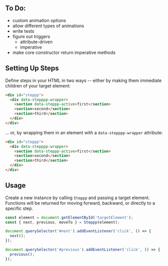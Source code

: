 ## To Do:
* custom animation options
* allow different types of animations
* write tests
* figure out triggers
  * attribute-driven
  * imperative
* make core constructor return imperative methods

## Setting Up Steps

Define steps in your HTML in two ways -- either by making them immediate children of your target element:

```html
<div id="steppp">
  <div data-stepppp-wrapper>
    <section data-steppp-active>first</section>
    <section>second</section>
    <section>third</section>
  </div>
</div>
```

... or, by wrapping them in an element with a `data-stepppp-wrapper` attribute:

```html
<div id="steppp">
  <div data-stepppp-wrapper>
    <section data-steppp-active>first</section>
    <section>second</section>
    <section>third</section>
  </div>
</div>
```

## Usage

Create a new instance by calling `Steppp` and passing a target element. Functions will be returned for moving forward, backward, or directly to a specific step.

```js
const element = document.getElementById('targetElement');
const { next, previous, moveTo } = Steppp(element);

document.querySelector('#next').addEventListener('click', () => {
  next();
});

document.querySelector('#previous').addEventListener('click', () => {
  previous();
});
```

<!--
### Advancing Through Steps Out-of-Order

Sometimes, you may want to skip over certain steps and progress to one out of order. To do this, place a `data-steppp-go-to="YOUR_STEP_NAME"` attribute on the element that triggers the movement. -->
